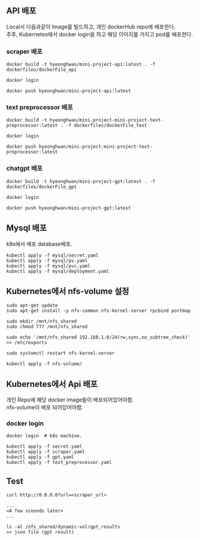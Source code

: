 
## API 배포

Local서 다음과같이 Image를 빌드하고, 개인 dockerHub repo에 배포한다.  
추후, Kubernetes에서 docker login을 하고 해당 이미지를 가지고 pod를 배포한다. 

### scraper 배포

```
docker build -t hyeonghwan/mini-project-api:latest . -f dockerfiles/dockerFile_api

docker login

docker push hyeonghwan/mini-project-api:latest
```

### text preprocessor 배포

```
docker build -t hyeonghwan/mini-project-mini-project-text-preprocessor:latest . -f dockerfiles/dockerFile_text

docker login

docker push hyeonghwan/mini-project-mini-project-text-preprocessor:latest
```

### chatgpt 배포

```
docker build -t hyeonghwan/mini-project-gpt:latest . -f dockerfiles/dockerFile_gpt

docker login

docker push hyeonghwan/mini-project-gpt:latest
```

## Mysql 배포

k8s에서 배포 database배포.

```
kubectl apply -f mysql/secret.yaml
kubectl apply -f mysql/pv.yaml
kubectl apply -f mysql/pvc.yaml
kubectl apply -f mysql/deployment.yaml
```

## Kubernetes에서 nfs-volume 설정

```
sudo apt-get update
sudo apt-get install -y nfs-common nfs-kernel-server rpcbind portmap

sudo mkdir /mnt/nfs_shared
sudo chmod 777 /mnt/nfs_shared

sudo echo '/mnt/nfs_shared 192.168.1.0/24(rw,sync,no_subtree_check)' >> /etc/exports

sudo systemctl restart nfs-kernel-server

kubectl apply -f nfs-volume/

```

## Kubernetes에서 Api 배포

개인 Repo에 해당 docker image들이 배포되어있어야함.  
nfs-volume이 배포 되어있어야함. 

### docker login 

```
docker login  # k8s machine.
```

```
kubectl apply -f secret.yaml
kubectl apply -f scraper.yaml
kubectl apply -f gpt.yaml
kubectl apply -f text_preprocessor.yaml
```


## Test

```
curl http://0.0.0.0?url=<scraper_url>

...
<A few sceonds later>
...

ls -al /nfs_shared/dynamic-vol/gpt_results
>> json file (gpt result)

```